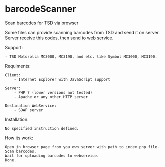 # barcodeScanner
Scan barcodes for TSD via browser

Some files can provide scanning barcodes from TSD and send it on server. Server receive this codes, then send to web service.

Support:

    - TSD Motorolla MC3000, MC3190, and etc. like Symbol MC3000, MC3190.

Requiments:

    Client:
        - Internet Explorer with JavaScript support

    Server:
        - PHP 7 (lower versions not tested)
        - Apache or any other HTTP server

    Destination WebService:
        - SOAP server

Installation:

    No specified instruction defined.


How its work:

    Open in browser page from you own server with path to index.php file.
    Scan barcodes.
    Wait for uploading barcodes to webservice.
    Done.